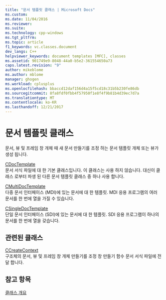 ```yaml
---
title: "문서 템플릿 클래스 | Microsoft Docs"
ms.custom: 
ms.date: 11/04/2016
ms.reviewer: 
ms.suite: 
ms.technology: cpp-windows
ms.tgt_pltfrm: 
ms.topic: article
f1_keywords: vc.classes.document
dev_langs: C++
helpviewer_keywords: document templates [MFC], classes
ms.assetid: 901749e9-8048-44a0-b5e2-361554650a73
caps.latest.revision: "9"
author: mikeblome
ms.author: mblome
manager: ghogen
ms.workload: cplusplus
ms.openlocfilehash: bbaccd12daf156d4a15f5cd18c31b5b230fe86db
ms.sourcegitcommit: 8fa8fdf0fbb4f57950f1e8f4f9b81b4d39ec7d7a
ms.translationtype: MT
ms.contentlocale: ko-KR
ms.lasthandoff: 12/21/2017
---
```

# <a name="document-template-classes"></a>문서 템플릿 클래스
문서, 뷰 및 프레임 창 개체 때 새 문서 만들기를 조정 하는 문서 템플릿 개체 또는 뷰가 생성 됩니다.  
  
 [CDocTemplate](../mfc/reference/cdoctemplate-class.md)  
 문서 서식 파일에 대 한 기본 클래스입니다. 이 클래스는 사용 하지 않습니다. 대신이 클래스 로부터 파생 된 다른 문서 템플릿 클래스 중 하나 사용 합니다.  
  
 [CMultiDocTemplate](../mfc/reference/cmultidoctemplate-class.md)  
 다중 문서 인터페이스 (MDI)에 있는 문서에 대 한 템플릿. MDI 응용 프로그램의 여러 문서를 한 번에 열을 가질 수 있습니다.  
  
 [CSingleDocTemplate](../mfc/reference/csingledoctemplate-class.md)  
 단일 문서 인터페이스 (SDI)에 있는 문서에 대 한 템플릿. SDI 응용 프로그램이 하나의 문서를 한 번에 열을 갖습니다.  
  
## <a name="related-class"></a>관련된 클래스  
 [CCreateContext](../mfc/reference/ccreatecontext-structure.md)  
 구조체의 문서, 뷰 및 프레임 창 개체 만들기를 조정 창 만들기 함수 문서 서식 파일에 전달 합니다.  
  
## <a name="see-also"></a>참고 항목  
 [클래스 개요](../mfc/class-library-overview.md)

